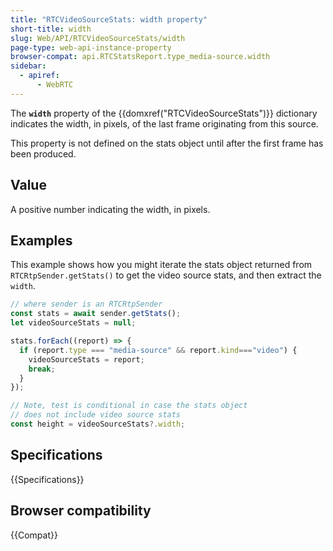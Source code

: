 ```yaml
---
title: "RTCVideoSourceStats: width property"
short-title: width
slug: Web/API/RTCVideoSourceStats/width
page-type: web-api-instance-property
browser-compat: api.RTCStatsReport.type_media-source.width
sidebar:
  - apiref:
      - WebRTC
---
```


The **`width`** property of the {{domxref("RTCVideoSourceStats")}} dictionary indicates the width, in pixels, of the last frame originating from this source.

This property is not defined on the stats object until after the first frame has been produced.

## Value

A positive number indicating the width, in pixels.

## Examples

This example shows how you might iterate the stats object returned from `RTCRtpSender.getStats()` to get the video source stats, and then extract the `width`.

```js
// where sender is an RTCRtpSender
const stats = await sender.getStats();
let videoSourceStats = null;

stats.forEach((report) => {
  if (report.type === "media-source" && report.kind==="video") {
    videoSourceStats = report;
    break;
  }
});

// Note, test is conditional in case the stats object
// does not include video source stats
const height = videoSourceStats?.width;
```

## Specifications

{{Specifications}}

## Browser compatibility

{{Compat}}
